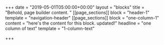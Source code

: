 +++
date = "2019-05-01T05:00:00+00:00"
layout = "blocks"
title = "Behold, page builder content. "
[[page_sections]]
block = "header-1"
template = "navigation-header"
[[page_sections]]
block = "one-column-1"
content = "here's the content for this block. updated!"
headline = "one column of text"
template = "1-column-text"

+++
